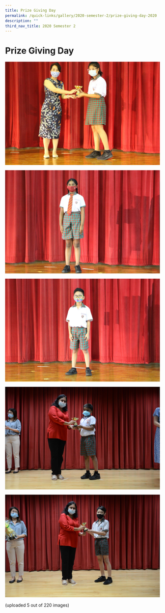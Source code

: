 ```yaml
---
title: Prize Giving Day
permalink: /quick-links/gallery/2020-semester-2/prize-giving-day-2020
description: ""
third_nav_title: 2020 Semester 2
---
```

# **Prize Giving Day**

![](/images/2020%20Prize%20Giving%20(1).jpg)

![](/images/2020%20Prize%20Giving%20(100).jpg)

![](/images/2020%20Prize%20Giving%20(101).jpg)

![](/images/DSC_8952.jpg)

![](/images/DSC_9004.jpg)

(uploaded 5 out of 220 images)